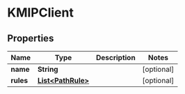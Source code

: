 

# KMIPClient

## Properties

Name | Type | Description | Notes
------------ | ------------- | ------------- | -------------
**name** | **String** |  |  [optional]
**rules** | [**List&lt;PathRule&gt;**](PathRule.md) |  |  [optional]




